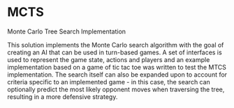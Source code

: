 # MCTS
Monte Carlo Tree Search Implementation

This solution implements the Monte Carlo search algorithm with the goal of creating an AI that can be used in turn-based games. A set of interfaces is used to represent the game state, actions and players and an example implementation based on a game of tic tac toe was written to test the MTCS implementation. The search itself can also be expanded upon to account for criteria specific to an implemented game - in this case, the search can optionally predict the most likely opponent moves when traversing the tree, resulting in a more defensive strategy.
